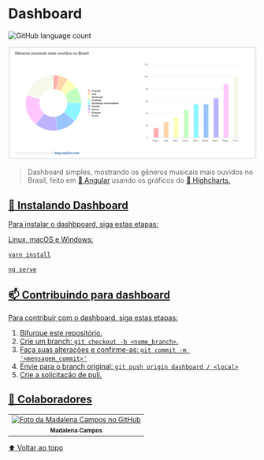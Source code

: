 # Dashboard

![GitHub language count](https://img.shields.io/badge/Angular-DD0031?style=for-the-badge&logo=angular&logoColor=white)

<img src="dashboard.png" alt="Display da calculadora">

> Dashboard simples, mostrando os gêneros musicais mais ouvidos no Brasil, feito em <a href="https://angular.io/">🔗 Angular</a> usando os gráficos do <a href="https://www.highcharts.com">🔗 Highcharts.

## 🚀 Instalando Dashboard

Para instalar o dashbpoard, siga estas etapas:

Linux, macOS e Windows:
```
yarn install
```
```
ng serve
```

## 📫 Contribuindo para dashboard  

Para contribuir com o dashboard, siga estas etapas:

1. Bifurque este repositório.
2. Crie um branch: `git checkout -b <nome_branch>`.
3. Faça suas alterações e confirme-as: `git commit -m '<mensagem_commit>'`
4. Envie para o branch original: `git push origin dashboard / <local>`
5. Crie a solicitação de pull.

## 🤝 Colaboradores

<table>
  <tr>
    <td align="center">
      <a href="#">
        <img src="https://avatars.githubusercontent.com/u/71613655?s=400&u=72919061aa963579cfa8ecc8d9cc7933fb24a032&v=4" width="100px;" alt="Foto da Madalena Campos no GitHub"/><br>
        <sub>
          <b>Madalena Campos</b>
        </sub>
      </a>
    </td>
  </tr>
</table>

[⬆ Voltar ao topo](#calculadora)<br>
